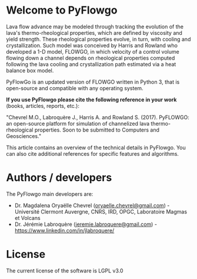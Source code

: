 # Welcome to PyFlowgo

Lava flow advance may be modeled through tracking the evolution of the lava's thermo-rheological properties, which are defined by viscosity and yield strength. These rheological properties evolve, in turn, with cooling and crystallization. Such model was conceived by Harris and Rowland who developed a 1-D model, FLOWGO, in which velocity of a control volume flowing down a channel depends on rheological properties computed following the lava cooling and crystallization path estimated via a heat balance box model. 

PyFlowGo is an updated version of FLOWGO written in Python 3, that is open-source and compatible with any operating system.

**If you use PyFlowgo please cite the following reference in your work** (books, articles, reports, etc.):

"Chevrel M.O., Labroquère J., Harris A. and Rowland S. (2017). PyFLOWGO: an open-source platform for simulation of channelized lava thermo-rheological properties. Soon to be submitted to Computers and Geosciences."

This article contains an overview of the technical details in PyFlowgo. You can also cite additional references for specific features and algorithms.

# Authors / developers

The PyFlowgo main developers are:
   - Dr. Magdalena Oryaëlle Chevrel (oryaelle.chevrel@gmail.com) - Université Clermont Auvergne, CNRS, IRD, OPGC, Laboratoire Magmas et Volcans
   - Dr. Jérémie Labroquère (jeremie.labroquere@gmail.com) - https://www.linkedin.com/in/jlabroquere/

# License
The current license of the software is LGPL v3.0
